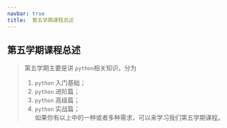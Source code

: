 ```yaml
---
navbar: true
title:  第五学期课程总述
--- 
```


## 第五学期课程总述

> 第五学期主要是讲 `python`相关知识，分为<br/>
> 1. `python` 入门基础；<br/>
> 2. `python` 进阶篇；<br/>
> 3. `python` 高级篇；<br/>
> 4. `python` 实战篇；<br/>
如果你有以上中的一种或者多种需求，可以来学习我们第五学期课程。